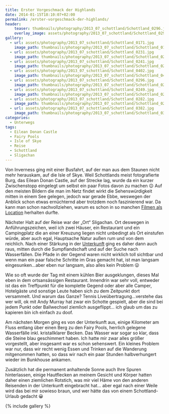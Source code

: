 ```yaml
---
title: Erster Vorgeschmack der Highlands
date: 2014-01-15T18:10:07+02:00
permalink: /erster-vorgeschmack-der-highlands/
header:
    teaser: thumbnails/photography/2013_07_schottland/Schottland_0296.jpg
    overlay_image: assets/photography/2013_07_schottland/Schottland_0296.jpg
gallery:
  - url: assets/photography/2013_07_schottland/Schottland_0171.jpg
    image_path: thumbnails/photography/2013_07_schottland/Schottland_0171.jpg
  - url: assets/photography/2013_07_schottland/Schottland_0231.jpg
    image_path: thumbnails/photography/2013_07_schottland/Schottland_0231.jpg
  - url: assets/photography/2013_07_schottland/Schottland_0241.jpg
    image_path: thumbnails/photography/2013_07_schottland/Schottland_0241.jpg
  - url: assets/photography/2013_07_schottland/Schottland_0402.jpg
    image_path: thumbnails/photography/2013_07_schottland/Schottland_0402.jpg
  - url: assets/photography/2013_07_schottland/Schottland_0296.jpg
    image_path: thumbnails/photography/2013_07_schottland/Schottland_0296.jpg
  - url: assets/photography/2013_07_schottland/Schottland_0249.jpg
    image_path: thumbnails/photography/2013_07_schottland/Schottland_0249.jpg
  - url: assets/photography/2013_07_schottland/Schottland_0282.jpg
    image_path: thumbnails/photography/2013_07_schottland/Schottland_0282.jpg
  - url: assets/photography/2013_07_schottland/Schottland_0382.jpg
    image_path: thumbnails/photography/2013_07_schottland/Schottland_0382.jpg
categories:
  - Unterwegs
tags:
  - Eilean Donan Castle
  - Fairy Pools
  - Isle of Skye
  - Reise
  - Schottland
  - Sligachan
---
```


Von Inverness ging mit einer Busfahrt, auf der man aus dem Staunen nicht mehr herauskam, auf die Isle of Skye. 
Weil Schottlands meist fotografierte Burg, das Eilean Donan Castle, auf der Strecke lag, wurde da ein kurzer Zwischenstopp 
eingelegt um selbst ein paar Fotos davon zu machen 😉 Auf den meisten Bildern die man im Netz findet wirkt die 
Sehenswürdigkeit mitten in einem See gelegen, jedoch war gerade Ebbe, weswegen der Anblick schon etwas ernüchternd aber trotzdem noch faszinierend war. 
Da kann man schon nachvollziehen, warum es schon in so manchen [Filmen als Location](http://www.imdb.com/search/title?locations=Eilean%20Donan%20Castle%2C%20Kyle%20of%20Lochalsh%2C%20Highland%2C%20Scotland%2C%20UK&ref_=ttloc_loc_26) herhalten durfte.

Nächster Halt auf der Reise war der „Ort“ Sligachan. Ort deswegen in Anführungszeichen, weil ich zwei Häuser, 
ein Restaurant und ein Campingplatz die an einer Kreuzung liegen nicht unbedingt als Ort einstufen würde, aber auch egal, 
Hauptsache Natur außen rum und von dem reichlich. 
Nach einer Stärkung in der [Unterkunft](http://www.sligachanselfcatering.com/) ging es daher dann auch raus, 
mitten durch die Sumpflandschaft und auf der Suche nach Wasserfällen. Die Pfade in der Gegend waren nicht wirklich toll 
sichtbar und wenn man ein paar falsche Schritte im Gras gemacht hat, ist man langsam eingesunken&#8230;aber eben nur langsam, also alles kein Problem 😛

Wie so oft wurde der Tag mit einem kühlen Bier ausgeklungen, dieses Mal eben in dem ortsansässigen Restaurant. 
Innendrin war sehr voll, entweder ist das ein Treffpunkt für die komplette Gegend oder aber alle Camper, Hotelgäste und 
sonstige Leute haben sich zu dem Zeitpunkt dort versammelt. Und warum das Ganze? Tennis Liveübertragung&#8230;verstehe das wer will, 
ok mit Andy Murray hat zwar ein Schotte gespielt, aber die sind bei jedem Punkt oder Ballwechsel ziemlich ausgeflippt&#8230; 
ich glaub um das zu kapieren bin ich einfach zu doof.

Am nächsten Morgen ging es von der Unterkunft aus, einige Kilometer am Fluss entlang über einen Berg zu den Fairy Pools, 
herrlich gelegene Wasserfälle inkl. kristallklarer Becken. Das Wasser war sogar so klar, dass die Steine blau geschimmert haben. 
Ich hatte mir zwar alles größer vorgestellt, aber insgesamt war es schon sehenswert. Ein kleines Problem war nur, dass wir recht wenig Essen und Trinken auf die Wanderung mitgenommen hatten, so dass wir nach ein paar Stunden halbverhungert wieder im Bunkhouse ankamen.

Zusätzlich hat die permanent anhaltende Sonne auch Ihre Spuren hinterlassen, einige Hautflecken an meinem Gesicht und 
Körper hatten daher einen ziemlichen Rotstich, was mir viel Häme von den anderen Reisenden in der Unterkunft eingebracht hat…
aber egal nach einer Weile wird das bei mir sowieso braun, und wer hätte das von einem Schottland-Urlaub gedacht 😀

{% include gallery %}